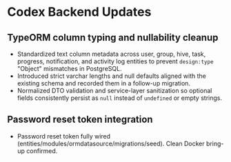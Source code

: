 # Codex Backend Updates

## TypeORM column typing and nullability cleanup
- Standardized text column metadata across user, group, hive, task, progress, notification, and activity log entities to prevent `design:type` "Object" mismatches in PostgreSQL.
- Introduced strict varchar lengths and null defaults aligned with the existing schema and recorded them in a follow-up migration.
- Normalized DTO validation and service-layer sanitization so optional fields consistently persist as `null` instead of `undefined` or empty strings.

## Password reset token integration
- Password reset token fully wired (entities/modules/ormdatasource/migrations/seed). Clean Docker bring-up confirmed.
